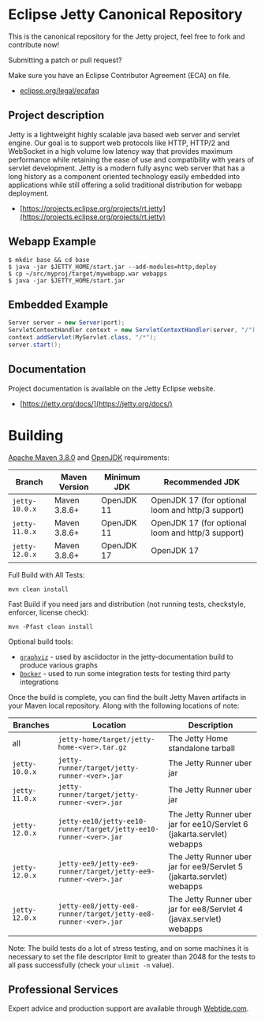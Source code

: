 Eclipse Jetty Canonical Repository
==================================

This is the canonical repository for the Jetty project, feel free to fork and contribute now!

Submitting a patch or pull request?

Make sure you have an Eclipse Contributor Agreement (ECA) on file.

- [eclipse.org/legal/ecafaq](https://www.eclipse.org/legal/ecafaq.php)

Project description
-------------------

Jetty is a lightweight highly scalable java based web server and servlet engine.
Our goal is to support web protocols like HTTP, HTTP/2 and WebSocket in a high volume low latency way that provides maximum performance while retaining the ease of use and compatibility with years of servlet development.
Jetty is a modern fully async web server that has a long history as a component oriented technology easily embedded into applications while still offering a solid traditional distribution for webapp deployment.

- [https://projects.eclipse.org/projects/rt.jetty](https://projects.eclipse.org/projects/rt.jetty)

Webapp Example
--------------
```shell
$ mkdir base && cd base
$ java -jar $JETTY_HOME/start.jar --add-modules=http,deploy
$ cp ~/src/myproj/target/mywebapp.war webapps
$ java -jar $JETTY_HOME/start.jar 
```

Embedded Example
----------------
```java
Server server = new Server(port);
ServletContextHandler context = new ServletContextHandler(server, "/");
context.addServlet(MyServlet.class, "/*");
server.start();
```

Documentation
-------------

Project documentation is available on the Jetty Eclipse website.

- [https://jetty.org/docs/](https://jetty.org/docs/)

Building
========

[Apache Maven 3.8.0](https://maven.apache.org/) and [OpenJDK](https://adoptium.net/) requirements:

Branch         | Maven Version | Minimum JDK | Recommended JDK
---------------|---------------|-------------| ---------------
`jetty-10.0.x` | Maven 3.8.6+  | OpenJDK 11  | OpenJDK 17 (for optional loom and http/3 support)
`jetty-11.0.x` | Maven 3.8.6+  | OpenJDK 11  | OpenJDK 17 (for optional loom and http/3 support)
`jetty-12.0.x` | Maven 3.8.6+  | OpenJDK 17  | OpenJDK 17

Full Build with All Tests:

``` shell
mvn clean install
```

Fast Build if you need jars and distribution (not running tests, checkstyle, enforcer, license check):

``` shell
mvn -Pfast clean install
```
Optional build tools: 

* [`graphviz`](https://graphviz.org/) - used by asciidoctor in the jetty-documentation build to produce various graphs
* [`Docker`](https://www.docker.com/) - used to run some integration tests for testing third party integrations

Once the build is complete, you can find the built Jetty Maven artifacts in your Maven local repository.
Along with the following locations of note:

Branches       | Location                                                          | Description
---------------|-------------------------------------------------------------------|---------
all            | `jetty-home/target/jetty-home-<ver>.tar.gz`                       | The Jetty Home standalone tarball
`jetty-10.0.x` | `jetty-runner/target/jetty-runner-<ver>.jar`                      | The Jetty Runner uber jar
`jetty-11.0.x` | `jetty-runner/target/jetty-runner-<ver>.jar`                      | The Jetty Runner uber jar
`jetty-12.0.x` | `jetty-ee10/jetty-ee10-runner/target/jetty-ee10-runner-<ver>.jar` | The Jetty Runner uber jar for ee10/Servlet 6 (jakarta.servlet) webapps
`jetty-12.0.x` | `jetty-ee9/jetty-ee9-runner/target/jetty-ee9-runner-<ver>.jar`    | The Jetty Runner uber jar for ee9/Servlet 5 (jakarta.servlet) webapps
`jetty-12.0.x` | `jetty-ee8/jetty-ee8-runner/target/jetty-ee8-runner-<ver>.jar`    | The Jetty Runner uber jar for ee8/Servlet 4 (javax.servlet) webapps

Note: The build tests do a lot of stress testing, and on some machines it is necessary to set the 
file descriptor limit to greater than 2048 for the tests to all pass successfully (check your `ulimit -n` value).

Professional Services
---------------------

Expert advice and production support are available through [Webtide.com](https://webtide.com).

